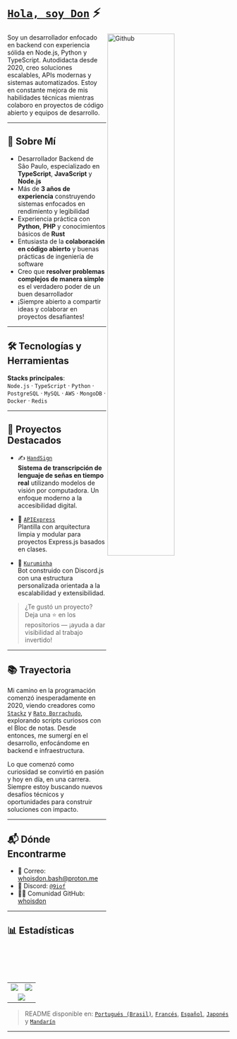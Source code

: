 # [`Hola, soy Don`](https://github.com/whoisdon) ⚡  <img src="https://komarev.com/ghpvc/?username=whoisdon&style=flat-square" alt="" align="center" />

<p dir="auto"><a target="_blank" rel="noopener noreferrer nofollow" href="https://raw.githubusercontent.com/onimur/.github/master/.resources/git-header.svg"><img width="55%" align="right" alt="Github" src="https://raw.githubusercontent.com/onimur/.github/master/.resources/git-header.svg" style="max-width: 100%;"></a></p>

Soy un desarrollador enfocado en backend con experiencia sólida en Node.js, Python y TypeScript. Autodidacta desde 2020, creo soluciones escalables, APIs modernas y sistemas automatizados. Estoy en constante mejora de mis habilidades técnicas mientras colaboro en proyectos de código abierto y equipos de desarrollo.

---

## 🧠 Sobre Mí

- Desarrollador Backend de São Paulo, especializado en **TypeScript**, **JavaScript** y **Node.js**
- Más de **3 años de experiencia** construyendo sistemas enfocados en rendimiento y legibilidad
- Experiencia práctica con **Python**, **PHP** y conocimientos básicos de **Rust**
- Entusiasta de la **colaboración en código abierto** y buenas prácticas de ingeniería de software
- Creo que **resolver problemas complejos de manera simple** es el verdadero poder de un buen desarrollador
- ¡Siempre abierto a compartir ideas y colaborar en proyectos desafiantes!

---

## 🛠️ Tecnologías y Herramientas

**Stacks principales**:  
`Node.js` · `TypeScript` · `Python` · `PostgreSQL` · `MySQL` · `AWS` · `MongoDB` · `Docker` · `Redis`

---

## 📌 Proyectos Destacados

- ✍️ [`HandSign`](https://github.com/whoisdon/HandSign)  
  **Sistema de transcripción de lenguaje de señas en tiempo real** utilizando modelos de visión por computadora. Un enfoque moderno a la accesibilidad digital.

- 🧩 [`APIExpress`](https://github.com/whoisdon/APIExpress)  
  Plantilla con arquitectura limpia y modular para proyectos Express.js basados en clases.

- 🤖 [`Kuruminha`](https://github.com/whoisdon/CommunityStructure/tree/Kuruminha)  
  Bot construido con Discord.js con una estructura personalizada orientada a la escalabilidad y extensibilidad.

> ¿Te gustó un proyecto? Deja una ⭐ en los repositorios — ¡ayuda a dar visibilidad al trabajo invertido!

---

## 📚 Trayectoria

Mi camino en la programación comenzó inesperadamente en 2020, viendo creadores como [`Stackz`] y [`Rato Borrachudo`], explorando scripts curiosos con el Bloc de notas. Desde entonces, me sumergí en el desarrollo, enfocándome en backend e infraestructura.

Lo que comenzó como curiosidad se convirtió en pasión y hoy en día, en una carrera. Siempre estoy buscando nuevos desafíos técnicos y oportunidades para construir soluciones con impacto.

---

## 📬 Dónde Encontrarme

- 📧 Correo: [whoisdon.bash@proton.me](mailto:whoisdon.bash@proton.me)
- 💬 Discord: [`@9iof`](https://discord.com/users/828677274659586068)
- 🧑‍💻 Comunidad GitHub: [whoisdon](https://github.com/whoisdon)

---

## 📊 Estadísticas

<table>
  <tr>
    <td align="center" style="padding=0;width=50%;">
      <img align="center" style="padding=0;" src="https://github-readme-stats.vercel.app/api?username=whoisdon&show_icons=true&title_color=4F8CC9&text_color=9f9f9f&bg_color=151515&hide_border=true&icon_color=4F8CC9&hide_title=true&count_private=true%22" />
    </td>
    <td align="center" style="padding=0;width=50%;">
      <img align="center" style="padding=0;" src="https://github-readme-stats.vercel.app/api/top-langs/?username=whoisdon&layout=compact&title_color=4F8CC9&text_color=9f9f9f&bg_color=151515&hide_border=true&icon_color=4F8CC9&hide=visual%20basic&count_private=true" />
    </td>
  </tr>
  <tr>
    <td align="center" colspan="2" style="padding=0;width=100%;">
      <img align="center" style="padding=0;" src="https://github-readme-activity-graph.vercel.app/graph?username=whoisdon&theme=tokyo-night&custom_title=Whoisdon's%20Contribution%20Graph" />
    </td>
  </tr>
</table>

> README disponible en: [`Portugués (Brasil)`], [`Francés`], [`Español`], [`Japonés`] y [`Mandarín`]

---

<!---------------- ENLACES ----------------->
[`Stackz`]:             https://www.youtube.com/@STACKZOFICIAL
[`Rato Borrachudo`]:    https://www.youtube.com/@RatoBorrachudo
<!--------------- Idiomas ----------------->
[`Portugués (Brasil)`]:     https://github.com/whoisdon/whoisdon/tree/main/multilingual-readme/pt-BR/README.md
[`Francés`]:                https://github.com/whoisdon/whoisdon/tree/main/multilingual-readme/fr/README.md
[`Español`]:                https://github.com/whoisdon/whoisdon/tree/main/multilingual-readme/es/README.md
[`Japonés`]:                https://github.com/whoisdon/whoisdon/tree/main/multilingual-readme/ja-JA/README.md
[`Mandarín`]:               https://github.com/whoisdon/whoisdon/tree/main/multilingual-readme/zh/README.md
